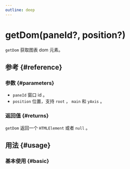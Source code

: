 ```yaml
---
outline: deep
---
```


# getDom(paneId?, position?)
`getDom` 获取图表 dom 元素。

## 参考 {#reference}
<!-- @include: @/@views/api/references/instance/getDom.md -->

### 参数 {#parameters}
- `paneId` 窗口 id 。
- `position` 位置，支持 `root` ， `main` 和 `yAxis` 。

### 返回值 {#returns}
`getDom` 返回一个 `HTMLElement` 或者 `null` 。

## 用法 {#usage}
<script setup>
import GetDom from '../../@views/api/samples/getDom/index.vue'
</script>

### 基本使用 {#basic}
<GetDom/>